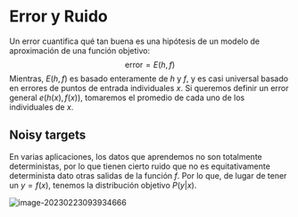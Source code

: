 # Error y Ruido

Un error cuantifica qué tan buena es una hipótesis de un modelo de aproximación de una función objetivo:
$$
\text{error} = E(h, f)
$$
Mientras, $E(h, f)$ es basado enteramente de $h$ y $f$, y es casi universal basado en errores de puntos de entrada individuales $x$. Si queremos definir un error general $e(h(x), f(x))$, tomaremos el promedio de cada uno de los individuales de $x$.

## Noisy targets

En varias aplicaciones, los datos que aprendemos no son totalmente deterministas, por lo que tienen cierto ruido que no es equitativamente determinista dato otras salidas de la función $f$. Por lo que, de lugar de tener un $y=f(x)$, tenemos la distribución objetivo $P(y|x)$.

![image-20230223093934666](/home/ivn/snap/typora/76/.config/Typora/typora-user-images/image-20230223093934666.png)